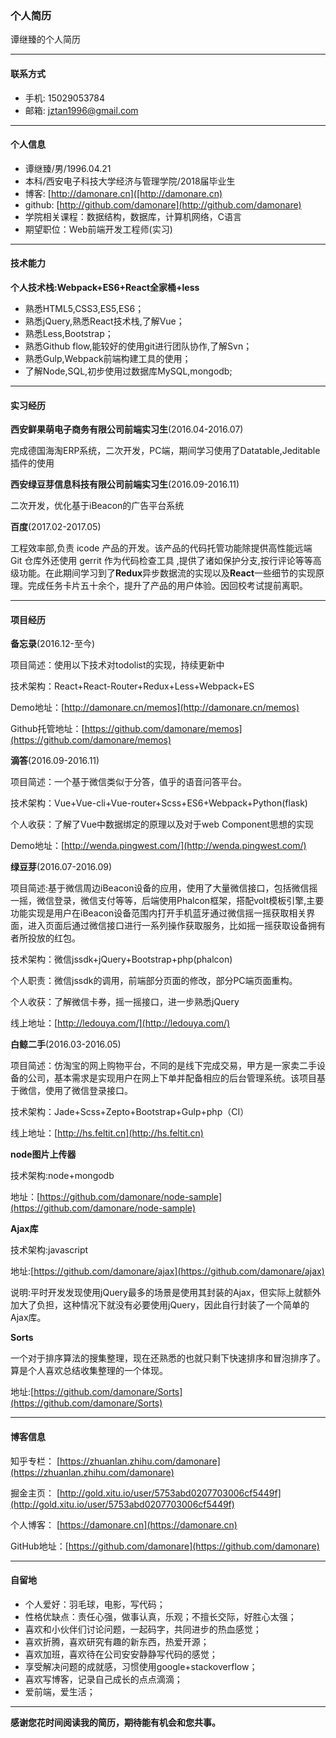 ### 个人简历

谭继臻的个人简历

----

#### 联系方式

- 手机: 15029053784
- 邮箱: jztan1996@gmail.com

----

#### 个人信息

- 谭继臻/男/1996.04.21
- 本科/西安电子科技大学经济与管理学院/2018届毕业生
- 博客: [http://damonare.cn]([http://damonare.cn)
- github: [http://github.com/damonare](http://github.com/damonare)
- 学院相关课程：数据结构，数据库，计算机网络，C语言
- 期望职位：Web前端开发工程师(实习)

----

#### 技术能力

**个人技术栈:Webpack+ES6+React全家桶+less**

- 熟悉HTML5,CSS3,ES5,ES6；
- 熟悉jQuery,熟悉React技术栈,了解Vue；
- 熟悉Less,Bootstrap；
- 熟悉Github flow,能较好的使用git进行团队协作,了解Svn；
- 熟悉Gulp,Webpack前端构建工具的使用；
- 了解Node,SQL,初步使用过数据库MySQL,mongodb;

----

#### 实习经历

**西安鲜果萌电子商务有限公司前端实习生**(2016.04-2016.07)

完成德国海淘ERP系统，二次开发，PC端，期间学习使用了Datatable,Jeditable插件的使用

**西安绿豆芽信息科技有限公司前端实习生**(2016.09-2016.11)

二次开发，优化基于iBeacon的广告平台系统

**百度**(2017.02-2017.05)

工程效率部,负责 icode 产品的开发。该产品的代码托管功能除提供高性能远端 Git 仓库外还使用 gerrit 作为代码检查工具 ,提供了诸如保护分支,按行评论等等高级功能。在此期间学习到了**Redux**异步数据流的实现以及**React**一些细节的实现原理。完成任务卡片五十余个，提升了产品的用户体验。因回校考试提前离职。

----

#### 项目经历

**备忘录**(2016.12-至今)

项目简述：使用以下技术对todolist的实现，持续更新中

技术架构：React+React-Router+Redux+Less+Webpack+ES

Demo地址：[http://damonare.cn/memos](http://damonare.cn/memos)

Github托管地址：[https://github.com/damonare/memos](https://github.com/damonare/memos)

**滴答**(2016.09-2016.11)

项目简述：一个基于微信类似于分答，值乎的语音问答平台。

技术架构：Vue+Vue-cli+Vue-router+Scss+ES6+Webpack+Python(flask)

个人收获：了解了Vue中数据绑定的原理以及对于web Component思想的实现

Demo地址：[http://wenda.pingwest.com/](http://wenda.pingwest.com/)

**绿豆芽**(2016.07-2016.09)

项目简述:基于微信周边iBeacon设备的应用，使用了大量微信接口，包括微信摇一摇，微信登录，微信支付等等，后端使用Phalcon框架，搭配volt模板引擎,主要功能实现是用户在iBeacon设备范围内打开手机蓝牙通过微信摇一摇获取相关界面，进入页面后通过微信接口进行一系列操作获取服务，比如摇一摇获取设备拥有者所投放的红包。

技术架构：微信jssdk+jQuery+Bootstrap+php(phalcon)

个人职责：微信jssdk的调用，前端部分页面的修改，部分PC端页面重构。

个人收获：了解微信卡券，摇一摇接口，进一步熟悉jQuery

线上地址：[http://ledouya.com/](http://ledouya.com/)

**白鲸二手**(2016.03-2016.05)

项目简述：仿淘宝的网上购物平台，不同的是线下完成交易，甲方是一家卖二手设备的公司，基本需求是实现用户在网上下单并配备相应的后台管理系统。该项目基于微信，使用了微信登录接口。

技术架构：Jade+Scss+Zepto+Bootstrap+Gulp+php（CI）

线上地址：[http://hs.feltit.cn](http://hs.feltit.cn)

**node图片上传器**

技术架构:node+mongodb

地址：[https://github.com/damonare/node-sample](https://github.com/damonare/node-sample)

**Ajax库**

技术架构:javascript

地址:[https://github.com/damonare/ajax](https://github.com/damonare/ajax)

说明:平时开发发现使用jQuery最多的场景是使用其封装的Ajax，但实际上就额外加大了负担，这种情况下就没有必要使用jQuery，因此自行封装了一个简单的Ajax库。

**Sorts**

一个对于排序算法的搜集整理，现在还熟悉的也就只剩下快速排序和冒泡排序了。算是个人喜欢总结收集整理的一个体现。

地址:[https://github.com/damonare/Sorts](https://github.com/damonare/Sorts)

----

#### 博客信息

知乎专栏： [https://zhuanlan.zhihu.com/damonare](https://zhuanlan.zhihu.com/damonare)

掘金主页： [http://gold.xitu.io/user/5753abd0207703006cf5449f](http://gold.xitu.io/user/5753abd0207703006cf5449f)

个人博客： [https://damonare.cn](https://damonare.cn)

GitHub地址：[https://github.com/damonare](https://github.com/damonare)

----

#### 自留地

- 个人爱好：羽毛球，电影，写代码；
- 性格优缺点：责任心强，做事认真，乐观；不擅长交际，好胜心太强；
- 喜欢和小伙伴们讨论问题，一起码字，共同进步的热血感觉；
- 喜欢折腾，喜欢研究有趣的新东西，热爱开源；
- 喜欢加班，喜欢待在公司安安静静写代码的感觉；
- 享受解决问题的成就感，习惯使用google+stackoverflow；
- 喜欢写博客，记录自己成长的点点滴滴；
- 爱前端，爱生活；

----

**感谢您花时间阅读我的简历，期待能有机会和您共事。**
